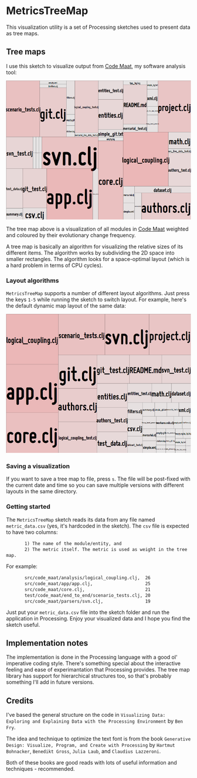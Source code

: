 # MetricsTreeMap

This visualization utility is a set of Processing sketches used to present data as tree maps.

## Tree maps

I use this sketch to visualize output from [Code Maat](https://github.com/adamtornhill/code-maat), my software analysis tool:

![ordered tree map](doc/map_ordered.png)

The tree map above is a visualization of all modules in [Code Maat](https://github.com/adamtornhill/code-maat) weighted and coloured by their evolutionary change frequency.

A tree map is basically an algorithm for visualizing the relative sizes of its different items. The algorithm works by subdividing the 2D space into smaller rectangles. The algorithm looks for a space-optimal layout (which is a hard problem in terms of CPU cycles).

### Layout algorithms
`MetricsTreeMap` supports a number of different layout algorithms. Just press the keys `1-5` while running the sketch to switch layout. For example, here's the default dynamic map layout of the same data:

![dynamic tree map](doc/map_dynamic.png)

### Saving a visualization
If you want to save a tree map to file, press `s`. The file will be post-fixed with the current date and time so you can save multiple versions with different layouts in the same directory.

### Getting started

The `MetricsTreeMap` sketch reads its data from any file named `metric_data.csv` (yes, it's hardcoded in the sketch). The `csv` file is expected to have two columns:

           1) The name of the module/entity, and 
           2) The metric itself. The metric is used as weight in the tree map.

For example:

           src/code_maat/analysis/logical_coupling.clj,  26
           src/code_maat/app/app.clj,                    25
           src/code_maat/core.clj,                       21
           test/code_maat/end_to_end/scenario_tests.clj, 20
           src/code_maat/parsers/svn.clj,                19

Just put your `metric_data.csv` file into the sketch folder and run the application in Processing. Enjoy your visualized data and I hope you find the sketch useful.

## Implementation notes
The implementation is done in the Processing language with a good ol' imperative coding style. There's something special about the interactive feeling and ease of experimantation that Processing provides.
The tree map library has support for hierarchical structures too, so that's probably something I'll add in future versions.

## Credits
I've based the general structure on the code in `Visualizing Data: Exploring and Explaining Data with the Processing Environment` by `Ben Fry`.

The idea and technique to optimize the text font is from the book `Generative Design: Visualize, Program, and Create with Processing` by `Hartmut Bohnacker`, `Benedikt Gross`, `Julia Laub`, and `Claudius Lazzeroni`. 

Both of these books are good reads with lots of useful information and techniques - recommended.